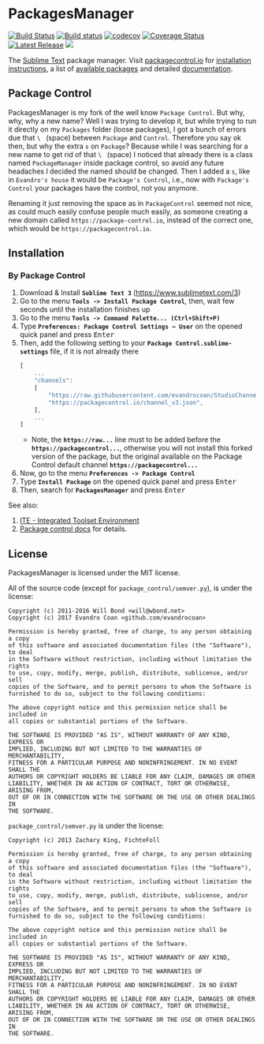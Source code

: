 # PackagesManager

[![Build Status](https://travis-ci.org/evandrocoan/PackagesManager.svg?branch=master)](https://travis-ci.org/evandrocoan/PackagesManager)
[![Build status](https://ci.appveyor.com/api/projects/status/github/evandrocoan/PackagesManager?branch=master&svg=true)](https://ci.appveyor.com/project/evandrocoan/PackagesManager/branch/master)
[![codecov](https://codecov.io/gh/evandrocoan/PackagesManager/branch/master/graph/badge.svg)](https://codecov.io/gh/evandrocoan/PackagesManager)
[![Coverage Status](https://coveralls.io/repos/github/evandrocoan/PackagesManager/badge.svg?branch=master)](https://coveralls.io/github/evandrocoan/PackagesManager?branch=master)
[![Latest Release](https://img.shields.io/github/tag/evandrocoan/PackagesManager.svg?label=version)](https://github.com/evandrocoan/PackagesManager/releases)
<a href="https://packagecontrol.io/packages/Package Control"><img src="https://packagecontrol.herokuapp.com/downloads/Package Control.svg"></a>

The [Sublime Text](http://www.sublimetext.com) package manager. Visit
[packagecontrol.io](https://packagecontrol.io) for
[installation instructions](https://packagecontrol.io/installation), a list of
[available packages](https://packagecontrol.io/browse) and detailed
[documentation](https://packagecontrol.io/docs).


## Package Control

PackagesManager is my fork of the well know `Package Control`. But why, why, why a new name? Well I
was trying to develop it, but while trying to run it directly on my `Packages` folder (loose
packages), I got a bunch of errors due that `\ ` (space) between `Package` and `Control`. Therefore
you say ok then, but why the extra `s` on `Package`? Because while I was searching for a new name to
get rid of that `\ ` (space) I noticed that already there is a class named `PackageManager` inside
package control, so avoid any future headaches I decided the named should be changed. Then I added a
`s`, like in `Evandro's house` it would be `Package's Control`, i.e., now with `Package's Control`
your packages have the control, not you anymore.

Renaming it just removing the space as in `PackageControl` seemed not nice, as could much easily
confuse people much easily, as someone creating a new domain called `https://package-control.io`,
instead of the correct one, which would be `https://packagecontrol.io`.


## Installation

### By Package Control

1. Download & Install **`Sublime Text 3`** (https://www.sublimetext.com/3)
1. Go to the menu **`Tools -> Install Package Control`**, then,
   wait few seconds until the installation finishes up
1. Go to the menu **`Tools -> Command Palette...
   (Ctrl+Shift+P)`**
1. Type **`Preferences:
   Package Control Settings – User`** on the opened quick panel and press <kbd>Enter</kbd>
1. Then,
   add the following setting to your **`Package Control.sublime-settings`** file, if it is not already there
   ```js
   [
       ...
       "channels":
       [
           "https://raw.githubusercontent.com/evandrocoan/StudioChannel/master/channel.json",
           "https://packagecontrol.io/channel_v3.json",
       ],
       ...
   ]
   ```
   * Note,
     the **`https://raw...`** line must to be added before the **`https://packagecontrol...`**,
     otherwise you will not install this forked version of the package,
     but the original available on the Package Control default channel **`https://packagecontrol...`**
1. Now,
   go to the menu **`Preferences -> Package Control`**
1. Type **`Install Package`** on the opened quick panel and press <kbd>Enter</kbd>
1. Then,
search for **`PackagesManager`** and press <kbd>Enter</kbd>

See also:
1. [ITE - Integrated Toolset Environment](https://github.com/evandrocoan/ITE)
1. [Package control docs](https://packagecontrol.io/docs/usage) for details.


## License

PackagesManager is licensed under the MIT license.

All of the source code (except for `package_control/semver.py`), is under the
license:

```
Copyright (c) 2011-2016 Will Bond <will@wbond.net>
Copyright (c) 2017 Evandro Coan <github.com/evandrocoan>

Permission is hereby granted, free of charge, to any person obtaining a copy
of this software and associated documentation files (the "Software"), to deal
in the Software without restriction, including without limitation the rights
to use, copy, modify, merge, publish, distribute, sublicense, and/or sell
copies of the Software, and to permit persons to whom the Software is
furnished to do so, subject to the following conditions:

The above copyright notice and this permission notice shall be included in
all copies or substantial portions of the Software.

THE SOFTWARE IS PROVIDED "AS IS", WITHOUT WARRANTY OF ANY KIND, EXPRESS OR
IMPLIED, INCLUDING BUT NOT LIMITED TO THE WARRANTIES OF MERCHANTABILITY,
FITNESS FOR A PARTICULAR PURPOSE AND NONINFRINGEMENT. IN NO EVENT SHALL THE
AUTHORS OR COPYRIGHT HOLDERS BE LIABLE FOR ANY CLAIM, DAMAGES OR OTHER
LIABILITY, WHETHER IN AN ACTION OF CONTRACT, TORT OR OTHERWISE, ARISING FROM,
OUT OF OR IN CONNECTION WITH THE SOFTWARE OR THE USE OR OTHER DEALINGS IN
THE SOFTWARE.
```

`package_control/semver.py` is under the license:

```
Copyright (c) 2013 Zachary King, FichteFoll

Permission is hereby granted, free of charge, to any person obtaining a copy
of this software and associated documentation files (the "Software"), to deal
in the Software without restriction, including without limitation the rights
to use, copy, modify, merge, publish, distribute, sublicense, and/or sell
copies of the Software, and to permit persons to whom the Software is
furnished to do so, subject to the following conditions:

The above copyright notice and this permission notice shall be included in
all copies or substantial portions of the Software.

THE SOFTWARE IS PROVIDED "AS IS", WITHOUT WARRANTY OF ANY KIND, EXPRESS OR
IMPLIED, INCLUDING BUT NOT LIMITED TO THE WARRANTIES OF MERCHANTABILITY,
FITNESS FOR A PARTICULAR PURPOSE AND NONINFRINGEMENT. IN NO EVENT SHALL THE
AUTHORS OR COPYRIGHT HOLDERS BE LIABLE FOR ANY CLAIM, DAMAGES OR OTHER
LIABILITY, WHETHER IN AN ACTION OF CONTRACT, TORT OR OTHERWISE, ARISING FROM,
OUT OF OR IN CONNECTION WITH THE SOFTWARE OR THE USE OR OTHER DEALINGS IN
THE SOFTWARE.
```
